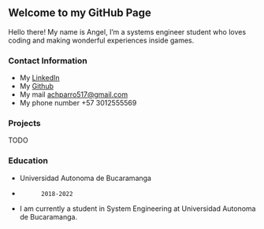 ## Welcome to my GitHub Page

Hello there! My name is Angel, I’m a systems engineer student who loves coding and making wonderful experiences inside games.

### Contact Information


- My [LinkedIn](https://www.linkedin.com/in/angel-chaparro-301745219/)
- My [Github](https://github.com/Vessv)
- My mail achparro517@gmail.com
- My phone number +57 3012555569



### Projects
TODO

### Education

- Universidad Autonoma de Bucaramanga
-           2018-2022
- I am currently a student in System Engineering at 
Universidad Autonoma de Bucaramanga.
